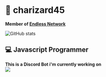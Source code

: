 # 📌 charizard45
<b>Member of [Endless Network](https://github.com/Endless-Development)</b><br>

![GitHub stats](https://github-readme-stats.vercel.app/api?username=Kheeto&theme=react&count_private=true&show_icons=true&cache_seconds=1800&hide=issues&hide_border=true&include_all_commits=true&disable_animations=true&hide_title=true)

## 💻 Javascript Programmer
<b> This is a Discord Bot i'm currently working on </b><br>
[![](https://github-readme-stats.vercel.app/api/pin/?username=Sediarossa&repo=Dani-Bot&theme=dark&hide_border=true)](https://github.com/Sediarossa/Dani-Bot)
